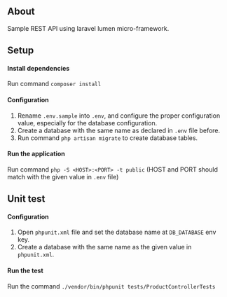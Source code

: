 ## About
Sample REST API using laravel lumen micro-framework.

## Setup

#### Install dependencies
Run command `composer install`

#### Configuration

1. Rename `.env.sample` into `.env`, and configure the proper configuration value, especially for the database configuration.
2. Create a database with the same name as declared in `.env` file before.
3. Run command `php artisan migrate` to create database tables.

#### Run the application
Run command `php -S <HOST>:<PORT> -t public` (HOST and PORT should match with the given value in `.env` file)

## Unit test

#### Configuration
1. Open `phpunit.xml` file and set the database name at `DB_DATABASE` env key.
2. Create a database with the same name as the given value in `phpunit.xml`.

#### Run the test
Run the command `./vendor/bin/phpunit tests/ProductControllerTests`
